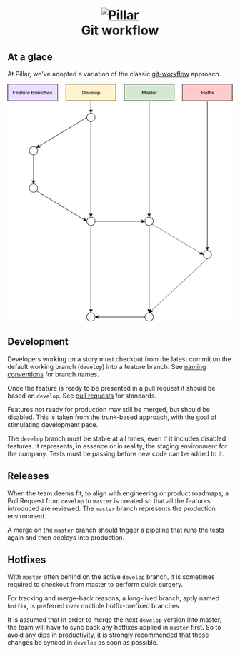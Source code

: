 <h1 align="center">
  <a title="Building financial tools for Canada's entrepreneurs" href="https://pillar.financial">
    <img alt="Pillar" width="200px" src="https://avatars.githubusercontent.com/u/86977965?s=200&v=4" />
    <br/>
  </a>
  Git workflow
</h1>

## At a glace

At Pillar, we've adopted a variation of the classic [git-workflow](https://buddy.works/blog/5-types-of-git-workflows#gitflow) approach.

<img src="./assets/gitflow.png">

## Development

Developers working on a story must checkout from the latest commit on the default working branch (`develop`) into a feature branch.
See [naming conventions](https://github.com/getPillar/developer-values/blob/master/code/NAMING_STANDARDS.md#rules) for branch names. 


Once the feature is ready to be presented in a pull request it should be based on `develop`. See [pull requests](https://github.com/getPillar/developer-values/blob/master/workflow/CODE_REVIEW.md#opening-pull-requests) for standards.

Features not ready for production may still be merged, but should be disabled. This is taken from the trunk-based approach, with the goal of stimulating development pace.

The `develop` branch must be stable at all times, even if it includes disabled features. It represents, in essence or in reality, the staging environment for the company. Tests must be passing before new code can be added to it.

## Releases

When the team deems fit, to align with engineering or product roadmaps, a Pull Request from `develop` to `master` is created so that all the features introduced are reviewed. The `master` branch represents the production environment.

A merge on the `master` branch should trigger a pipeline that runs the tests again and then deploys into production.

## Hotfixes

With `master` often behind on the active `develop` branch, it is sometimes required to checkout from master to perform quick surgery.

For tracking and merge-back reasons, a long-lived branch, aptly named `hotfix`, is preferred over multiple hotfix-prefixed branches 

It is assumed that in order to merge the next `develop` version into master, the team will have to sync back any hotfixes applied in `master` first. So to avoid any dips in productivity, it is strongly recommended that those changes be synced in `develop` as soon as possible.
